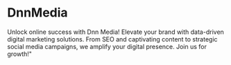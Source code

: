 # DnnMedia
Unlock online success with Dnn Media! Elevate your brand with data-driven digital marketing solutions. From SEO and captivating content to strategic social media campaigns, we amplify your digital presence. Join us for growth!"
